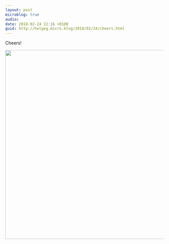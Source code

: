 ```yaml
---
layout: post
microblog: true
audio: 
date: 2018-02-24 22:16 +0100
guid: http://helgeg.micro.blog/2018/02/24/cheers.html
---
```

Cheers!

<img src="http://microblog.helgegudmundsen.com/uploads/2018/ba346a2b30.jpg" width="600" height="600" />
